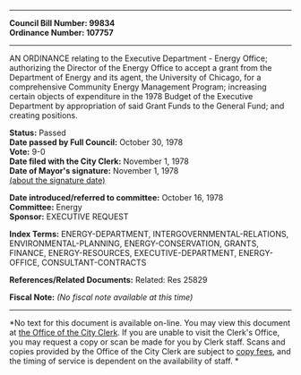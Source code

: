 * * * * *  
  
**Council Bill Number: [](#h0)[](#h2)99834**   
**Ordinance Number: 107757**  
  
* * * * *  
  
AN ORDINANCE relating to the Executive Department - Energy Office; authorizing the Director of the Energy Office to accept a grant from the Department of Energy and its agent, the University of Chicago, for a comprehensive Community Energy Management Program; increasing certain objects of expenditure in the 1978 Budget of the Executive Department by appropriation of said Grant Funds to the General Fund; and creating positions.  
  
**Status:** Passed   
**Date passed by Full Council:** October 30, 1978   
**Vote:** 9-0   
**Date filed with the City Clerk:** November 1, 1978   
**Date of Mayor's signature:** November 1, 1978   
[(about the signature date)](/~public/approvaldate.htm)   
  
  
**Date introduced/referred to committee:** October 16, 1978   
**Committee:** Energy   
**Sponsor:** EXECUTIVE REQUEST   
  
**Index Terms:** ENERGY-DEPARTMENT, INTERGOVERNMENTAL-RELATIONS, ENVIRONMENTAL-PLANNING, ENERGY-CONSERVATION, GRANTS, FINANCE, ENERGY-RESOURCES, EXECUTIVE-DEPARTMENT, ENERGY-OFFICE, CONSULTANT-CONTRACTS  
  
**References/Related Documents:** Related: Res 25829  
  
**Fiscal Note:** *(No fiscal note available at this time)*  
  
* * * * *  
  
*No text for this document is available on-line. You may view this document at [the Office of the City Clerk](http://www.seattle.gov/leg/clerk/contactUs.htm). If you are unable to visit the Clerk's Office, you may request a copy or scan be made for you by Clerk staff. Scans and copies provided by the Office of the City Clerk are subject to [copy fees](http://clerk.seattle.gov/~public/clerkfees.htm), and the timing of service is dependent on the availability of staff. *  
  
  
